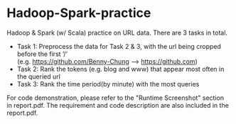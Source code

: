 # Hadoop-Spark-practice
Hadoop &amp; Spark (w/ Scala) practice on URL data. There are 3 tasks in total.

- Task 1: Preprocess the data for Task 2 & 3, with the url being cropped before the first ‘/’ <br/>(e.g. https://github.com/Benny-Chung  -->  https://github.com)
- Task 2: Rank the tokens (e.g. blog and www) that appear most often in the queried url
- Task 3: Rank the time period(by minute) with the most queries

For code demonstration, please refer to the "Runtime Screenshot" section in report.pdf. The requirement and code description are also included in the report.pdf.
